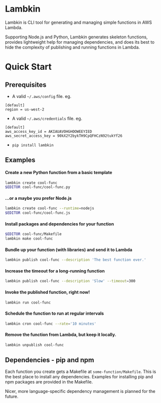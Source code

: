 Lambkin
=======
Lambkin is CLI tool for generating and managing simple functions in AWS Lambda.

Supporting Node.js and Python, Lambkin generates skeleton functions, provides
lightweight help for managing dependencies, and does its best to hide the
complexity of publishing and running functions in Lambda.

Quick Start
===========

Prerequisites
-----------
* A valid `~/.aws/config` file. eg.
```
[default]
region = us-west-2
```
* A valid `~/.aws/credentials` file. eg.
```
[default]
aws_access_key_id = AKIAUAVOHGHOOWEEYIED
aws_secret_access_key = 90kX2Y2bykTH9CpQFHCzN92tukYf26
```

* `pip install lambkin`


Examples
--------

#### Create a new Python function from a basic template

``` bash
lambkin create cool-func
$EDITOR cool-func/cool-func.py
```

#### ...or a maybe you prefer Node.js

``` bash
lambkin create cool-func --runtime=nodejs
$EDITOR cool-func/cool-func.js
```

#### Install packages and dependencies for your function

``` bash
$EDITOR cool-func/Makefile
lambkin make cool-func
```

#### Bundle up your function (with libraries) and send it to Lambda

``` bash
lambkin publish cool-func --description 'The best function ever.'
```

#### Increase the timeout for a long-running function

``` bash
lambkin publish cool-func --description 'Slow' --timeout=300
```

#### Invoke the published function, right now!

``` bash
lambkin run cool-func
```

#### Schedule the function to run at regular intervals

``` bash
lambkin cron cool-func --rate='10 minutes'
```

#### Remove the function from Lambda, but keep it locally.

``` bash
lambkin unpublish cool-func
```

Dependencies - pip and npm
--------------------------
Each function you create gets a Makefile at `some-function/Makefile`.
This is the best place to install any dependencies. Examples for installing pip
and npm packages are provided in the Makefile.

Nicer, more language-specific dependency management is planned for the future.
